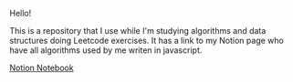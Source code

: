 Hello!

This is a repository that I use while I'm studying algorithms and data structures doing Leetcode exercises. It has a link to my Notion page who have all algorithms used by me writen in javascript.

[Notion Notebook](https://www.notion.so/Algorithms-and-Data-Structure-1465c9802d544f8ab6353d714cb65b83)
